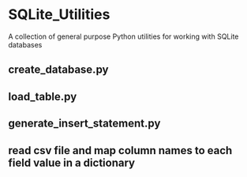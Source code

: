 # SQLite_Utilities

A collection of general purpose Python utilities for working with SQLite databases

## create_database.py
## load_table.py
## generate_insert_statement.py
## read csv file and map column names to each field value in a dictionary
